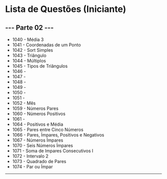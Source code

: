 
# Lista de Questões (Iniciante)

## --- Parte 02 ---

* 1040 - Média 3
* 1041 - Coordenadas de um Ponto
* 1042 - Sort Simples
* 1043 - Triângulo
* 1044 - Múltiplos
* 1045 - Tipos de Triângulos
* 1046 - 
* 1047 - 
* 1048 -
* 1049 - 
* 1050 - 
* 1051 - 
* 1052 - Mês
* 1059 - Números Pares
* 1060 - Números Positivos
* 1061 - 
* 1064 - Positivos e Média
* 1065 - Pares entre Cinco Números
* 1066 - Pares, Ímpares, Positivos e Negativos
* 1067 - Números Ímpares
* 1070 - Seis Números Ímpares
* 1071 - Soma de Impares Consecutivos I
* 1072 - Intervalo 2
* 1073 - Quadrado de Pares
* 1074 - Par ou Ímpar
---